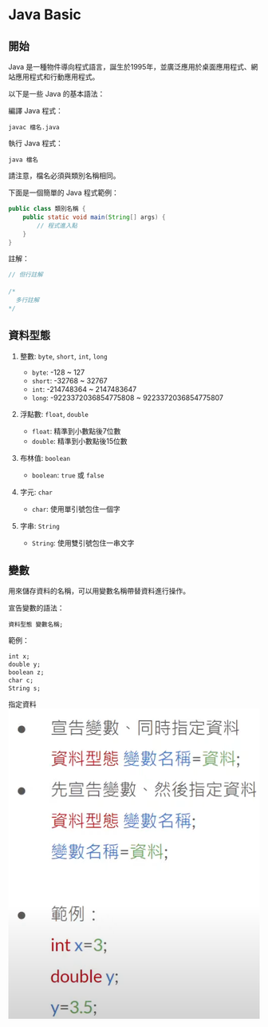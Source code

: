 # Java Basic

## 開始

Java 是一種物件導向程式語言，誕生於1995年，並廣泛應用於桌面應用程式、網站應用程式和行動應用程式。

以下是一些 Java 的基本語法：

編譯 Java 程式：
```
javac 檔名.java
```

執行 Java 程式：
```
java 檔名
```

請注意，檔名必須與類別名稱相同。

下面是一個簡單的 Java 程式範例：

```java
public class 類別名稱 {
    public static void main(String[] args) {
        // 程式進入點
    }
}
```

註解：
```java
// 但行註解

/*
  多行註解
*/
```

## 資料型態

1. 整數: `byte`, `short`, `int`, `long`
    - `byte`:   -128 ~ 127
    - `short`:  -32768 ~ 32767
    - `int`:    -214748364 ~ 2147483647
    - `long`:   -9223372036854775808 ~ 9223372036854775807

2. 浮點數: `float`, `double`
    - `float`: 精準到小數點後7位數
    - `double`: 精準到小數點後15位數

3. 布林值: `boolean`
    - `boolean`: `true` 或 `false`

4. 字元: `char`
    - `char`: 使用單引號包住一個字

5. 字串: `String`
    - `String`: 使用雙引號包住一串文字

## 變數

用來儲存資料的名稱，可以用變數名稱帶替資料進行操作。

宣告變數的語法：
```
資料型態 變數名稱;
```

範例：
```
int x;
double y;
boolean z;
char c;
String s;
```

指定資料
![替代文字](var.png)